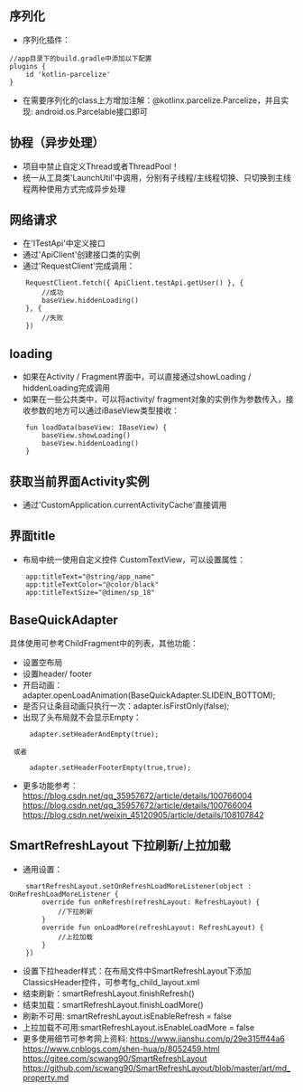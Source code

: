 
## 序列化
- 序列化插件：
```
//app目录下的build.gradle中添加以下配置
plugins {
    id 'kotlin-parcelize'
}
```
- 在需要序列化的class上方增加注解：@kotlinx.parcelize.Parcelize，并且实现: android.os.Parcelable接口即可


## 协程（异步处理）
- 项目中禁止自定义Thread或者ThreadPool！
- 统一从工具类'LaunchUtil'中调用，分别有子线程/主线程切换、只切换到主线程两种使用方式完成异步处理


## 网络请求
- 在'ITestApi'中定义接口
- 通过'ApiClient'创建接口类的实例
- 通过'RequestClient'完成调用：
```
    RequestClient.fetch({ ApiClient.testApi.getUser() }, {
        //成功
        baseView.hiddenLoading()
    }, {
        //失败
    })
```

## loading
- 如果在Activity / Fragment界面中，可以直接通过showLoading / hiddenLoading完成调用
- 如果在一些公共类中，可以将activity/ fragment对象的实例作为参数传入，接收参数的地方可以通过iBaseView类型接收：
```
    fun loadData(baseView: IBaseView) {
        baseView.showLoading()
        baseView.hiddenLoading()
    }
```

## 获取当前界面Activity实例
- 通过'CustomApplication.currentActivityCache'直接调用


## 界面title
- 布局中统一使用自定义控件 CustomTextView，可以设置属性：
```
    app:titleText="@string/app_name"
    app:titleTextColor="@color/black"
    app:titleTextSize="@dimen/sp_18"
```

## BaseQuickAdapter
具体使用可参考ChildFragment中的列表，其他功能：
- 设置空布局
- 设置header/ footer
- 开启动画：adapter.openLoadAnimation(BaseQuickAdapter.SLIDEIN_BOTTOM);
- 是否只让条目动画只执行一次：adapter.isFirstOnly(false);
- 出现了头布局就不会显示Empty：
```
     adapter.setHeaderAndEmpty(true);
```
     或者
```
     adapter.setHeaderFooterEmpty(true,true);
```
- 更多功能参考：https://blog.csdn.net/qq_35957672/article/details/100766004
             https://blog.csdn.net/qq_35957672/article/details/100766004
             https://blog.csdn.net/weixin_45120905/article/details/108107842


## SmartRefreshLayout 下拉刷新/上拉加载
- 通用设置：
```
    smartRefreshLayout.setOnRefreshLoadMoreListener(object : OnRefreshLoadMoreListener {
        override fun onRefresh(refreshLayout: RefreshLayout) {
            //下拉刷新
        }
        override fun onLoadMore(refreshLayout: RefreshLayout) {
            //上拉加载
        }
    })
```
- 设置下拉header样式：在布局文件中SmartRefreshLayout下添加ClassicsHeader控件，可参考fg_child_layout.xml
- 结束刷新：smartRefreshLayout.finishRefresh()
- 结束加载：smartRefreshLayout.finishLoadMore()
- 刷新不可用: smartRefreshLayout.isEnableRefresh = false
- 上拉加载不可用:smartRefreshLayout.isEnableLoadMore = false
- 更多使用细节可参考网上资料:
    https://www.jianshu.com/p/29e315ff44a6
    https://www.cnblogs.com/shen-hua/p/8052459.html
    https://gitee.com/scwang90/SmartRefreshLayout
    https://github.com/scwang90/SmartRefreshLayout/blob/master/art/md_property.md

